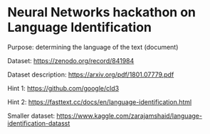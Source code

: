# Neural Networks hackathon on Language Identification

Purpose: determining the language of the text (document)

Dataset: https://zenodo.org/record/841984

Dataset description: https://arxiv.org/pdf/1801.07779.pdf

Hint 1: https://github.com/google/cld3

Hint 2: https://fasttext.cc/docs/en/language-identification.html

Smaller dataset: https://www.kaggle.com/zarajamshaid/language-identification-datasst

